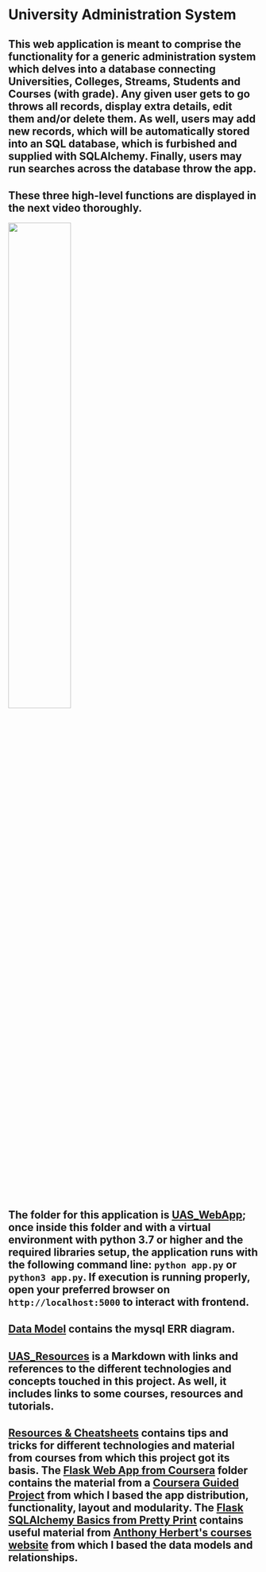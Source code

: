 # University Administration System

## This web application is meant to comprise the functionality for a generic administration system which delves into a database connecting Universities, Colleges, Streams, Students and Courses (with grade). Any given user gets to go throws all records, display extra details, edit them and/or delete them. As well, users may add new records, which will be automatically stored into an SQL database, which is furbished and supplied with SQLAlchemy. Finally, users may run searches across the database throw the app. 

## These three high-level functions are displayed in the next video thoroughly.
[<img src="https://img.youtube.com/vi/r23TGx54Vr8/maxresdefault.jpg" width="50%">](https://youtu.be/r23TGx54Vr8)
## The folder for this application is [UAS_WebApp](UAS_WebApp/); once inside this folder and with a virtual environment with python 3.7 or higher and the required libraries setup, the application runs with the following command line: `python app.py` or `python3 app.py`. If execution is running properly, open your preferred browser on `http://localhost:5000` to interact with frontend.

## [Data Model](Data_Model/) contains the mysql ERR diagram.

## [UAS_Resources](UAS_Resources.md) is a Markdown with links and references to the different technologies and concepts touched in this project. As well, it includes links to some courses, resources and tutorials. 

## [Resources & Cheatsheets](Resources_&_Cheatsheets/) contains tips and tricks for different technologies and material from courses from which this project got its basis. The [Flask Web App from Coursera](Flask_Web_App_Coursera/) folder contains the material from a [Coursera Guided Project](https://www.coursera.org/projects/python-flask) from which I based the app distribution, functionality, layout and modularity. The [Flask SQLAlchemy Basics from Pretty Print](Resources_&_Cheatsheets/flask_sqlalchemy_basics_Pretty_Print) contains useful material from [Anthony Herbert's courses website](https://prettyprinted.com/) from which I based the data models and relationships. 
